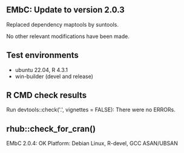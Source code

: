 ## EMbC: Update to version 2.0.3

Replaced dependency maptools by suntools.

No other relevant modifications have been made.

## Test environments
* ubuntu 22.04, R 4.3.1
* win-builder (devel and release)

## R CMD check results
Run devtools::check('.', vignettes = FALSE):
There were no ERRORs.

## rhub::check_for_cran()
EMbC 2.0.4: OK
Platform: Debian Linux, R-devel, GCC ASAN/UBSAN
